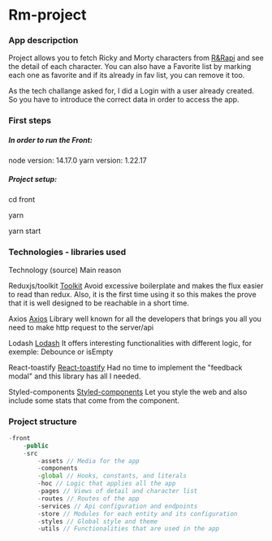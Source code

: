 # Rm-project

### App descripction

Project allows you to fetch Ricky and Morty characters from  [R&Rapi](https://rickandmortyapi.com/) and see the detail of each character. You can also have a Favorite list by marking each one as favorite and if its already in fav list, you can remove it too.

As the tech challange asked for, I did a Login with a user already created. So you have to introduce the correct data in order to access the app.

### First steps

##### In order to run the Front:

node version: 14.17.0
yarn version: 1.22.17

##### Project setup:

cd front

yarn

yarn start


### Technologies - libraries used

Technology (source) Main reason

Reduxjs/toolkit [Toolkit](https://redux-toolkit.js.org/)  Avoid excessive boilerplate and makes the flux easier to read than redux. Also, it is the first time using it so this makes the prove that it is well designed to be reachable in a short time.

Axios [Axios](https://axios-http.com/) Library well known for all the developers that brings you all you need to make http request to the server/api

Lodash [Lodash](https://lodash.com/) It offers interesting functionalities with different logic, for exemple: Debounce or isEmpty

React-toastify [React-toastify](https://www.npmjs.com/package/react-toastify) Had no time to implement the "feedback modal" and this library has all I needed.

Styled-components [Styled-components](https://styled-components.com/) Let you style the web and also include some stats that come from the component.


### Project structure

```ts
-front
    -public
    -src
        -assets // Media for the app
        -components
        -global // Hooks, constants, and literals
        -hoc // Logic that applies all the app
        -pages // Views of detail and character list
        -routes // Routes of the app
        -services // Api configuration and endpoints
        -store // Modules for each entity and its configuration
        -styles // Global style and theme
        -utils // Functionalities that are used in the app
```